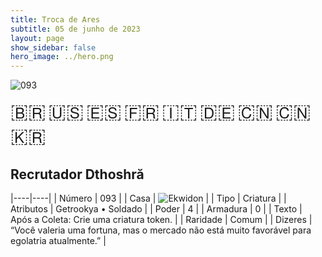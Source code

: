 ```yaml
---
title: Troca de Ares
subtitle: 05 de junho de 2023
layout: page
show_sidebar: false
hero_image: ../hero.png
---
```


![093](https://mastervault-storage-prod.s3.amazonaws.com/media/card_front/pt/600_093_960dc68ebe6f_pt.png)

<span title="Português" style="font-size: 32px;cursor: pointer;" onclick="javascript:document.querySelector('img[alt=\'093\']').src=document.querySelector('img[alt=\'093\']').src.replace(/card_front\/[^/]+/, 'card_front/pt').replace(/_[^/.0-9]+\.png/, '_pt.png')">🇧🇷</span>
<span title="English" style="font-size: 32px;cursor: pointer;" onclick="javascript:document.querySelector('img[alt=\'093\']').src=document.querySelector('img[alt=\'093\']').src.replace(/card_front\/[^/]+/, 'card_front/en').replace(/_[^/.0-9]+\.png/, '_en.png')">🇺🇸</span>
<span title="Español" style="font-size: 32px;cursor: pointer;" onclick="javascript:document.querySelector('img[alt=\'093\']').src=document.querySelector('img[alt=\'093\']').src.replace(/card_front\/[^/]+/, 'card_front/es').replace(/_[^/.0-9]+\.png/, '_es.png')">🇪🇸</span>
<span title="Français" style="font-size: 32px;cursor: pointer;" onclick="javascript:document.querySelector('img[alt=\'093\']').src=document.querySelector('img[alt=\'093\']').src.replace(/card_front\/[^/]+/, 'card_front/fr').replace(/_[^/.0-9]+\.png/, '_fr.png')">🇫🇷</span>
<span title="Italiano" style="font-size: 32px;cursor: pointer;" onclick="javascript:document.querySelector('img[alt=\'093\']').src=document.querySelector('img[alt=\'093\']').src.replace(/card_front\/[^/]+/, 'card_front/it').replace(/_[^/.0-9]+\.png/, '_it.png')">🇮🇹</span>
<span title="Deutsche" style="font-size: 32px;cursor: pointer;" onclick="javascript:document.querySelector('img[alt=\'093\']').src=document.querySelector('img[alt=\'093\']').src.replace(/card_front\/[^/]+/, 'card_front/de').replace(/_[^/.0-9]+\.png/, '_de.png')">🇩🇪</span>
<span title="简体中文" style="font-size: 32px;cursor: pointer;" onclick="javascript:document.querySelector('img[alt=\'093\']').src=document.querySelector('img[alt=\'093\']').src.replace(/card_front\/[^/]+/, 'card_front/zh-hans').replace(/_[^/.0-9]+\.png/, '_zh-hans.png')">🇨🇳</span>
<span title="繁體中文" style="font-size: 32px;cursor: pointer;" onclick="javascript:document.querySelector('img[alt=\'093\']').src=document.querySelector('img[alt=\'093\']').src.replace(/card_front\/[^/]+/, 'card_front/zh-hant').replace(/_[^/.0-9]+\.png/, '_zh-hant.png')">🇨🇳</span>
<span title="한국어" style="font-size: 32px;cursor: pointer;" onclick="javascript:document.querySelector('img[alt=\'093\']').src=document.querySelector('img[alt=\'093\']').src.replace(/card_front\/[^/]+/, 'card_front/ko').replace(/_[^/.0-9]+\.png/, '_ko.png')">🇰🇷</span>

## Recrutador Dthoshră

|----|----|
| Número | 093 |
| Casa | ![Ekwidon](https://archonarcana.com/images/thumb/3/31/Ekwidon.png/25px-Ekwidon.png "Ekwidon") |
| Tipo | Criatura |
| Atributos | Getrookya • Soldado |
| Poder | 4 |
| Armadura | 0 |
| Texto | Após a Coleta: Crie uma criatura token. |
| Raridade | Comum |
| Dizeres | “Você valeria uma fortuna, mas o mercado não está muito favorável para egolatria atualmente.” |
